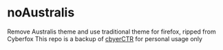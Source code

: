 noAustralis
===========

Remove Australis theme and use traditional theme for firefox, ripped from Cyberfox
This repo is a backup of [cbyerCTR](https://8pecxstudios.com/Forums/viewtopic.php?f=6&t=475) for personal usage only
